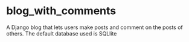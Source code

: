 # blog_with_comments
A Django blog that lets users make posts and comment on the posts of others. The default database used is SQLlite

